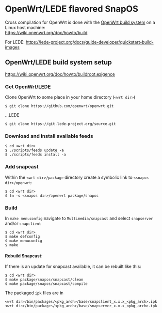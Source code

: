# OpenWrt/LEDE flavored SnapOS
Cross compilation for OpenWrt is done with the [OpenWrt build system](https://wiki.openwrt.org/about/toolchain) on a Linux host machine:  
https://wiki.openwrt.org/doc/howto/build

For LEDE: 
https://lede-project.org/docs/guide-developer/quickstart-build-images

## OpenWrt/LEDE build system setup
https://wiki.openwrt.org/doc/howto/buildroot.exigence

### Get OpenWrt/LEDE
Clone OpenWrt to some place in your home directory (`<wrt dir>`)

    $ git clone https://github.com/openwrt/openwrt.git

...LEDE 

    $ git clone https://git.lede-project.org/source.git

### Download and install available feeds 

```
$ cd <wrt dir>
$ ./scripts/feeds update -a
$ ./scripts/feeds install -a
```

### Add snapcast
Within the `<wrt dir>/package` directory create a symbolic link to `<snapos dir>/openwrt`: 

```
$ cd <wrt dir>
$ ln -s <snapos dir>/openwrt package/snapos
```

### Build  
In `make menuconfig` navigate to `Multimedia/snapcast` and select `snapserver` and/or `snapclient`

```
$ cd <wrt dir>
$ make defconfig
$ make menuconfig
$ make
```

#### Rebuild Snapcast:
If there is an update for snapcast available, it can be rebuilt like this:
```
$ cd <wrt dir>
$ make package/snapos/snapcast/clean
$ make package/snapos/snapcast/compile
```

The packaged `ipk` files are in  
```
<wrt dir>/bin/packages/<pkg_arch>/base/snapclient_x.x.x_<pkg_arch>.ipk
<wrt dir>/bin/packages/<pkg_arch>/base/snapserver_x.x.x_<pkg_arch>.ipk
```

